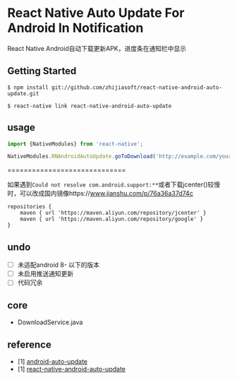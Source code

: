 # React Native Auto Update For Android In Notification
React Native Android自动下载更新APK，进度条在通知栏中显示

## Getting Started

`$ npm install git://github.com/zhijiasoft/react-native-android-auto-update.git`


`$ react-native link react-native-android-auto-update`

## usage

```javascript
import {NativeModules} from 'react-native';

NativeModules.RNAndroidAutoUpdate.goToDownload('http://example.com/your.apk');
```
=============================

如果遇到`Could not resolve com.android.support:**`或者下载jcenter()较慢时，可以改成国内镜像https://www.jianshu.com/p/76a36a37d74c
```
repositories {
    maven { url 'https://maven.aliyun.com/repository/jcenter' }
    maven { url 'https://maven.aliyun.com/repository/google' }
}
```

## undo
 - [ ] 未适配android 8- 以下的版本
 - [ ] 未启用推送通知更新
 - [ ] 代码冗余

## core
 - DownloadService.java

## reference
 - [1] [android-auto-update](https://github.com/feicien/android-auto-update)
 - [1] [react-native-android-auto-update](https://github.com/ribuluo000/react-native-android-auto-update)
